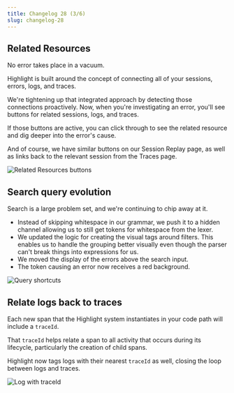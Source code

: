 ```yaml
---
title: Changelog 28 (3/6)
slug: changelog-28
---
```


## Related Resources

No error takes place in a vacuum.

Highlight is built around the concept of connecting all of your sessions, errors, logs, and traces.

We're tightening up that integrated approach by detecting those connections proactively. Now, when you're investigating an error, you'll see buttons for related sessions, logs, and traces.

If those buttons are active, you can click through to see the related resource and dig deeper into the error's cause.

And of course, we have similar buttons on our Session Replay page, as well as links back to the relevant session from the Traces page.

![Related Resources buttons](/images/changelog/28/related-resources.png)

## Search query evolution

Search is a large problem set, and we're continuing to chip away at it.

- Instead of skipping whitespace in our grammar, we push it to a hidden channel allowing us to still get tokens for whitespace from the lexer.
- We updated the logic for creating the visual tags around filters. This enables us to handle the grouping better visually even though the parser can't break things into expressions for us.
- We moved the display of the errors above the search input.
- The token causing an error now receives a red background.

![Query shortcuts](/images/changelog/28/query-shortcuts.png)

## Relate logs back to traces

Each new span that the Highlight system instantiates in your code path will include a `traceId`.

That `traceId` helps relate a span to all activity that occurs during its lifecycle, particularly the creation of child spans.

Highlight now tags logs with their nearest `traceId` as well, closing the loop between logs and traces.

![Log with traceId](/images/changelog/28/log-with-trace-id.png)